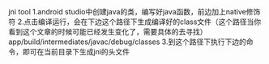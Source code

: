jni tool
1.android studio中创建java的类，编写好java函数，前边加上native修饰符
2.点击编译运行，会在下边这个路径下生成编译好的class文件（这个路径当你看到这个文章的时候可能已经发生变化了，需要具体的去寻找）
app/build/intermediates/javac/debug/classes
3.到这个路径下执行下边的命令，即可在当前目录下生成jni的头文件
